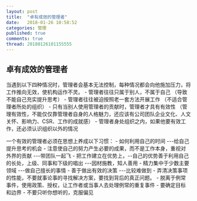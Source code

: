 ```yaml
---
layout: post
title:  "卓有成效的管理者"
date:   2018-01-26 10:58:52
categories: 管理
published: true
comments: true
thread: 20180126101155555
---
```

卓有成效的管理者
---

当遇到以下四种情况时，管理者会基本无法控制，每种情况都会向他施加压力，将工作推向无效，使机构运作不灵。
    - 管理者往往只属于别人，不属于自己 （导致不能自己充实提升思考）
    - 管理者往往被迫按照老一套方法开展工作 （不适合管理者所处的组织）
    - 只有当别人使用管理者的贡献时，管理者才具有有效性 （管理有效性，不能仅仅靠管理者自身的人格魅力，还应该有公司团队企业文化、人文关怀、影响力、CSR、工作的成就感）
    - 管理者身处组织之内，如果他要有效工作，还必须认识组织以外的情况

一个有效的管理者必须在思想上养成以下习惯：
    - 如何利用自己的时间 ---给自己提升思考的机会
    - 注意使自己的努力产生必要的成果，而不是工作本身，重视对外界的贡献 ---带团队一起飞
    - 把工作建立在优势上，--自己的优势善于利用自己的长处，上级、同事和下级的唱出 ---因材施教，知人善用
    - 精力集中于少数主要领域 ---做自己擅长的事情
    - 善于做出有效的决策  ---比较难做到
        - 弄清决策事项的性能，不要就事论事的寻找解决方案，要找到背后的真正问题。
        - 脱离于例常事件，使用政策、授权，让工作者或当事人去处理例常的重复事件
        - 要确定目标和边界
        - 不要只听你想听的，克服偏见

